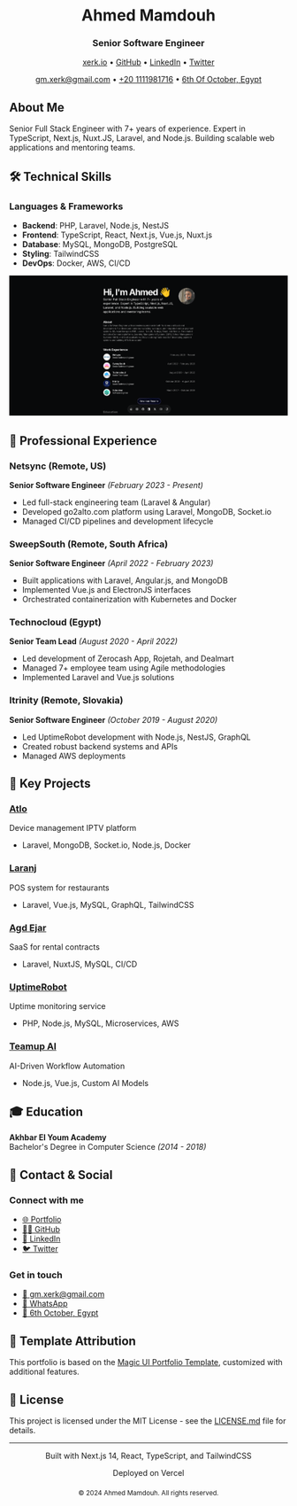 <div align="center">
  <h1>Ahmed Mamdouh</h1>
  <h3>Senior Software Engineer</h3>
  
  <p>
    <a href="https://xerk.io">xerk.io</a> • 
    <a href="https://git.new/xerk">GitHub</a> • 
    <a href="https://dub.sh/xerk-linkedin">LinkedIn</a> • 
    <a href="https://dub.sh/xerk-x">Twitter</a>
  </p>

  <p>
    <a href="mailto:gm.xerk@gmail.com">gm.xerk@gmail.com</a> •
    <a href="tel:+201111981716">+20 1111981716</a> •
    <a href="https://www.google.com/maps/place/october-gardens">6th Of October, Egypt</a>
  </p>
</div>

## About Me

Senior Full Stack Engineer with 7+ years of experience. Expert in TypeScript, Next.js, Nuxt.JS, Laravel, and Node.js. Building scalable web applications and mentoring teams.

## 🛠 Technical Skills

### Languages & Frameworks
- **Backend**: PHP, Laravel, Node.js, NestJS
- **Frontend**: TypeScript, React, Next.js, Vue.js, Nuxt.js
- **Database**: MySQL, MongoDB, PostgreSQL
- **Styling**: TailwindCSS
- **DevOps**: Docker, AWS, CI/CD


![image](public/webview.png)

## 💼 Professional Experience

### Netsync (Remote, US)
**Senior Software Engineer** *(February 2023 - Present)*
- Led full-stack engineering team (Laravel & Angular)
- Developed go2alto.com platform using Laravel, MongoDB, Socket.io
- Managed CI/CD pipelines and development lifecycle

### SweepSouth (Remote, South Africa)
**Senior Software Engineer** *(April 2022 - February 2023)*
- Built applications with Laravel, Angular.js, and MongoDB
- Implemented Vue.js and ElectronJS interfaces
- Orchestrated containerization with Kubernetes and Docker

### Technocloud (Egypt)
**Senior Team Lead** *(August 2020 - April 2022)*
- Led development of Zerocash App, Rojetah, and Dealmart
- Managed 7+ employee team using Agile methodologies
- Implemented Laravel and Vue.js solutions

### Itrinity (Remote, Slovakia)
**Senior Software Engineer** *(October 2019 - August 2020)*
- Led UptimeRobot development with Node.js, NestJS, GraphQL
- Created robust backend systems and APIs
- Managed AWS deployments

## 🚀 Key Projects

### [Atlo](https://go2alto.com)
Device management IPTV platform
- Laravel, MongoDB, Socket.io, Node.js, Docker

### [Laranj](https://laranjapp.com)
POS system for restaurants
- Laravel, Vue.js, MySQL, GraphQL, TailwindCSS

### [Agd Ejar](https://agd.sa)
SaaS for rental contracts
- Laravel, NuxtJS, MySQL, CI/CD

### [UptimeRobot](https://uptimerobot.com)
Uptime monitoring service
- PHP, Node.js, MySQL, Microservices, AWS

### [Teamup AI](https://teamupai.io)
AI-Driven Workflow Automation
- Node.js, Vue.js, Custom AI Models

## 🎓 Education

**Akhbar El Youm Academy**  
Bachelor's Degree in Computer Science *(2014 - 2018)*

## 🔗 Contact & Social

  
  ### Connect with me
  
  - [🌐 Portfolio](https://xerk.io)
  - [👨‍💻 GitHub](https://git.new/xerk)
  - [💼 LinkedIn](https://dub.sh/xerk-linkedin)
  - [🐦 Twitter](https://dub.sh/xerk-x)
  
  ### Get in touch
  
  - [📧 gm.xerk@gmail.com](mailto:gm.xerk@gmail.com)
  - [📱 WhatsApp](https://wa.me/201111981716)
  - [📍 6th October, Egypt](https://www.google.com/maps/place/october-gardens)

## 🔗 Template Attribution

This portfolio is based on the [Magic UI Portfolio Template](https://magicui.design/docs/templates/portfolio), customized with additional features.

## 📄 License

This project is licensed under the MIT License - see the [LICENSE.md](LICENSE.md) file for details.

---

<div align="center">
  <p>Built with Next.js 14, React, TypeScript, and TailwindCSS</p>
  <p>Deployed on Vercel</p>
  <sub>© 2024 Ahmed Mamdouh. All rights reserved.</sub>
</div>
